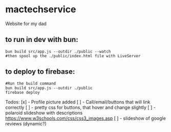 # mactechservice
Website for my dad

## to run in dev with bun: 
```
bun build src/app.js --outdir ./public --watch
#then spool up the ./public/index.html file with LiveServer
```
## to deploy to firebase: 
```
#Run the build command
bun build src/app.js --outdir ./public
firebase deploy

```

Todos: 
[x] - Profile picture added
[ ] - Call/email/buttons that will link correctly 
[ ] - pretty css for buttons, that hover and change slightly 
[ ] - polaroid slideshow with descriptions https://www.w3schools.com/css/css3_images.asp 
[ ] - slideshow of google reviews (dynamic?)